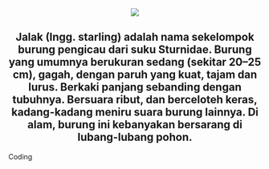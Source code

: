 <!DOCTYPE html>
<html lang="en">
  <head>
    <meta charset="UTF-8" />
    <meta http-equiv="X-UA-Compatible" content="IE=edge" />
    <meta name="viewport" content="width=device-width, initial-scale=1.0" />
    <title>Document</title>
    <link rel="stylesheet" href="LR.css" />
  </head>
  <body>
    <center>
      <img
        src="https://4.bp.blogspot.com/-OycC6oI2DM8/VClmy1_-oGI/AAAAAAAAEtQ/c0AxQ5RjB9A/s1600/jalak%2Bsuren.png"
      />
      <h2>
        Jalak (Ingg. starling) adalah nama sekelompok burung pengicau dari suku
        Sturnidae. Burung yang umumnya berukuran sedang (sekitar 20–25 cm),
        gagah, dengan paruh yang kuat, tajam dan lurus. Berkaki panjang
        sebanding dengan tubuhnya. Bersuara ribut, dan berceloteh keras,
        kadang-kadang meniru suara burung lainnya. Di alam, burung ini
        kebanyakan bersarang di lubang-lubang pohon.
      </h2>
    </center>
  </body>
</html> Coding
